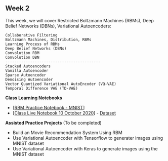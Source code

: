 ## Week 2

This week, we will cover Restricted Boltzmann Machines (RBMs), Deep Belief Networks (DBNs), Variational Autoencoders:
```
Collaborative Filtering
Boltzmann Machines, Distribution, RBMs
Learning Process of RBMs
Deep Belief Networks (DBNs)
Convolution RBM
Convolution DBN
------------------------------------------
Stacked Autoencoders
Vanilla Autoencoder
Sparse Autoencoder
Denoising Autoencoder
Vector Quantized Variational AutoEncoder (VQ-VAE)
Temporal Difference VAE (TD-VAE)
```

**Class Learning Notebooks**

  * [[RBM Practice Notebook - MNIST](https://github.com/worklifesg/Advanced-Deep-Learning-and-Computer-Vision/blob/main/Week%202/RBM_Practice_MNIST.ipynb)]
  * [[Class Live Notebook 10 October 2020](https://github.com/worklifesg/Advanced-Deep-Learning-and-Computer-Vision/blob/main/Week%202/AdvancedDL_OpenCV_10Oct2020.ipynb)] - [Dataset](https://github.com/worklifesg/Advanced-Deep-Learning-and-Computer-Vision/blob/main/Week%202/train%20(1).zip)

**Assisted Practice Projects** (To be completed)

  * Build an Movie Recommendation System Using RBM
  * Use Variational Autoencoder with Tensorflow to generater images using MNIST dataset
  * Use Variational Autoencoder with Keras to generate images using the MNIST dataset

